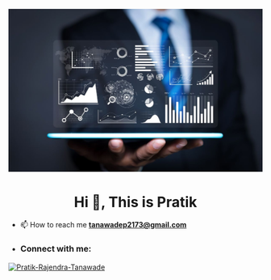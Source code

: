 ![logo](https://github.com/Pratik211305/Introduction/blob/main/Business%20Analyst.jpg)
<h1 align="center">Hi 👋, This is Pratik</h1>

  
- 📫 How to reach me **tanawadep2173@gmail.com**

- <h3 align="left">Connect with me:</h3>
<p align="left">
<a href="www.linkedin.com/in/pratik-tan2113ppt" target="blank"><img align="center" src="https://raw.githubusercontent.com/rahuldkjain/github-profile-readme-generator/master/src/images/icons/Social/linked-in-alt.svg" alt="Pratik-Rajendra-Tanawade" height="30" width="40" /></a>
